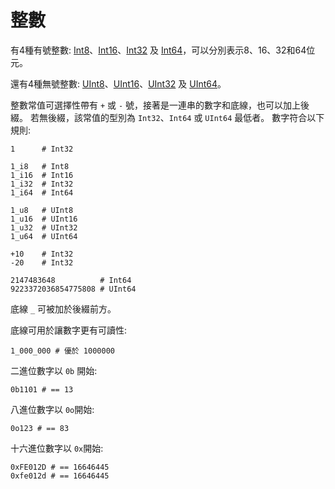 # 整數

有4種有號整數: [Int8](http://crystal-lang.org/api/Int8.html)、[Int16](http://crystal-lang.org/api/Int16.html)、[Int32](http://crystal-lang.org/api/Int32.html) 及 [Int64](http://crystal-lang.org/api/Int64.html)，可以分別表示8、16、32和64位元。

還有4種無號整數: [UInt8](http://crystal-lang.org/api/UInt8.html)、[UInt16](http://crystal-lang.org/api/UInt16.html)、[UInt32](http://crystal-lang.org/api/UInt32.html) 及 [UInt64](http://crystal-lang.org/api/UInt64.html)。

整數常值可選擇性帶有 `+` 或 `-` 號，接著是一連串的數字和底線，也可以加上後綴。
若無後綴，該常值的型別為 `Int32`、`Int64` 或 `UInt64` 最低者。
數字符合以下規則:

```crystal
1      # Int32

1_i8   # Int8
1_i16  # Int16
1_i32  # Int32
1_i64  # Int64

1_u8   # UInt8
1_u16  # UInt16
1_u32  # UInt32
1_u64  # UInt64

+10    # Int32
-20    # Int32

2147483648          # Int64
9223372036854775808 # UInt64
```

底線 `_` 可被加於後綴前方。

底線可用於讓數字更有可讀性:

```crystal
1_000_000 # 優於 1000000
```

二進位數字以 `0b` 開始:

```crystal
0b1101 # == 13
```

八進位數字以 `0o`開始:

```crystal
0o123 # == 83
```

十六進位數字以 `0x`開始:

```crystal
0xFE012D # == 16646445
0xfe012d # == 16646445
```
